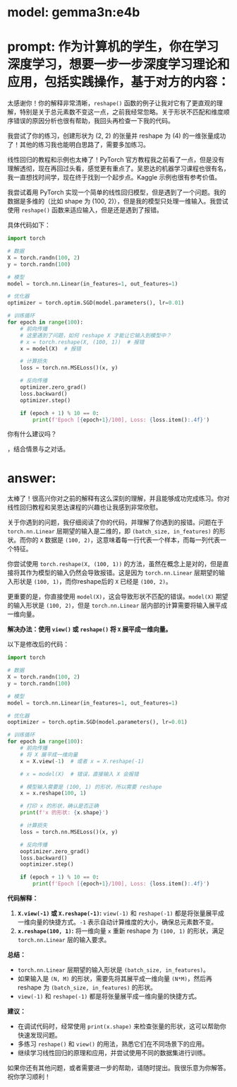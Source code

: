 # model: gemma3n:e4b
# prompt: 作为计算机的学生，你在学习深度学习，想要一步一步深度学习理论和应用，包括实践操作，基于对方的内容：
太感谢你！你的解释非常清晰，`reshape()` 函数的例子让我对它有了更直观的理解，特别是关于总元素数不变这一点，之前我经常忽略。关于形状不匹配和维度顺序错误的原因分析也很有帮助，我回头再检查一下我的代码。

我尝试了你的练习，创建形状为 (2, 2) 的张量并 reshape 为 (4) 的一维张量成功了！其他的练习我也能明白思路了，需要多加练习。

线性回归的教程和示例也太棒了！PyTorch 官方教程我之前看了一点，但是没有理解透彻，现在再回过头看，感觉更有重点了。吴恩达的机器学习课程也很有名，我一直想找时间学，现在终于找到一个起步点。Kaggle 示例也很有参考价值。

我尝试着用 PyTorch 实现一个简单的线性回归模型，但是遇到了一个问题。我的数据是多维的（比如 shape 为 (100, 2)），但是我的模型只处理一维输入。我尝试使用 `reshape()` 函数来适应输入，但是还是遇到了报错。

具体代码如下：

```python
import torch

# 数据
X = torch.randn(100, 2)
y = torch.randn(100)

# 模型
model = torch.nn.Linear(in_features=1, out_features=1)

# 优化器
optimizer = torch.optim.SGD(model.parameters(), lr=0.01)

# 训练循环
for epoch in range(100):
    # 前向传播
    # 这里遇到了问题，如何 reshape X 才能让它输入到模型中？
    # x = torch.reshape(X, (100, 1))  # 报错
    x = model(X)  # 报错

    # 计算损失
    loss = torch.nn.MSELoss()(x, y)

    # 反向传播
    optimizer.zero_grad()
    loss.backward()
    optimizer.step()

    if (epoch + 1) % 10 == 0:
        print(f'Epoch [{epoch+1}/100], Loss: {loss.item():.4f}')
```

你有什么建议吗？

，结合情景与之对话。
# answer: 
 太棒了！很高兴你对之前的解释有这么深刻的理解，并且能够成功完成练习。你对线性回归教程和吴恩达课程的兴趣也让我感到非常欣慰。

关于你遇到的问题，我仔细阅读了你的代码，并理解了你遇到的报错。问题在于 `torch.nn.Linear` 层期望的输入是二维的，即 `(batch_size, in_features)` 的形状。而你的 `X` 数据是 `(100, 2)`，这意味着每一行代表一个样本，而每一列代表一个特征。

你尝试使用 `torch.reshape(X, (100, 1))` 的方法，虽然在概念上是对的，但是直接将其作为模型的输入仍然会导致报错。这是因为 `torch.nn.Linear` 层期望的输入形状是 `(100, 1)`，而你reshape后的 `X` 已经是 `(100, 2)`。

更重要的是，你直接使用 `model(X)`，这会导致形状不匹配的错误。`model(X)` 期望的输入形状是 `(100, 2)`，但是 `torch.nn.Linear` 层内部的计算需要将输入展平成一维向量。

**解决办法：使用 `view()` 或 `reshape()` 将 `X` 展平成一维向量。**

以下是修改后的代码：

```python
import torch

# 数据
X = torch.randn(100, 2)
y = torch.randn(100)

# 模型
model = torch.nn.Linear(in_features=1, out_features=1)

# 优化器
ooptimizer = torch.optim.SGD(model.parameters(), lr=0.01)

# 训练循环
for epoch in range(100):
    # 前向传播
    # 将 X 展平成一维向量
    x = X.view(-1)  # 或者 x = X.reshape(-1)

    # x = model(X)  # 错误，直接输入 X 会报错

    # 模型输入需要是 (100, 1) 的形状，所以需要 reshape
    x = x.reshape(100, 1)

    # 打印 x 的形状，确认是否正确
    print(f'x 的形状: {x.shape}')

    # 计算损失
    loss = torch.nn.MSELoss()(x, y)

    # 反向传播
    ooptimizer.zero_grad()
    loss.backward()
    ooptimizer.step()

    if (epoch + 1) % 10 == 0:
        print(f'Epoch [{epoch+1}/100], Loss: {loss.item():.4f}')
```

**代码解释：**

1. **`X.view(-1)` 或 `X.reshape(-1)`:**  `view(-1)` 和 `reshape(-1)` 都是将张量展平成一维向量的快捷方式。`-1` 表示自动计算维度的大小，确保总元素数不变。
2. **`x.reshape(100, 1)`:**  将一维向量 `x` 重新 reshape 为 `(100, 1)` 的形状，满足 `torch.nn.Linear` 层的输入要求。

**总结：**

*   `torch.nn.Linear` 层期望的输入形状是 `(batch_size, in_features)`。
*   如果输入是 `(N, M)` 的形状，需要先将其展平成一维向量 `(N*M)`，然后再 reshape 为 `(batch_size, in_features)` 的形状。
*   `view(-1)` 和 `reshape(-1)` 都是将张量展平成一维向量的快捷方式。

**建议：**

*   在调试代码时，经常使用 `print(x.shape)` 来检查张量的形状，这可以帮助你快速发现问题。
*   多练习 `reshape()` 和 `view()` 的用法，熟悉它们在不同场景下的应用。
*   继续学习线性回归的原理和应用，并尝试使用不同的数据集进行训练。

如果你还有其他问题，或者需要进一步的帮助，请随时提出。我很乐意为你解答。  祝你学习顺利！

